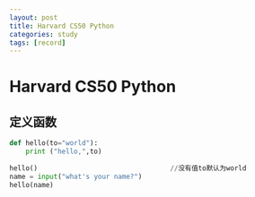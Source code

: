 ```yaml
---
layout: post
title: Harvard CS50 Python
categories: study
tags: [record]
---
```


# Harvard CS50 Python


## 定义函数

```python
def hello(to="world"):
	print ("hello,",to)
    
hello()									//没有值to默认为world
name = input("what's your name?")
hello(name)
```


